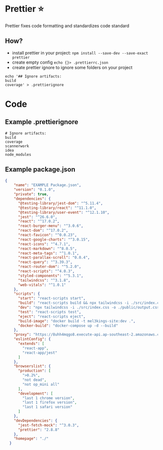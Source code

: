 # Prettier ⭐ 
Prettier fixes code formatting and standardizes code standard

## How?
- install prettier in your project:
`npm install --save-dev --save-exact prettier`
- create empty config
`echo {}> .prettierrc.json`
-  create prettier ignore to ignore some folders on your project
```shell
echo '## Ignore artifacts:
build
coverage' > .prettierignore
```


# Code
## Example .prettierignore
```
# Ignore artifacts:
build
coverage
scannerwork
idea
node_modules
```

## Example package.json
```json
{
    "name": "EXAMPLE Package.json",
    "version": "0.1.0",
    "private": true,
    "dependencies": {
      "@testing-library/jest-dom": "^5.11.4",
      "@testing-library/react": "^11.1.0",
      "@testing-library/user-event": "^12.1.10",
      "jest": "^26.6.0",
      "react": "^17.0.2",
      "react-burger-menu": "^3.0.6",
      "react-dom": "^17.0.2",
      "react-favicon": "^0.0.23",
      "react-google-charts": "^3.0.15",
      "react-icons": "^4.7.1",
      "react-markdown": "^8.0.5",
      "react-meta-tags": "^1.0.1",
      "react-parallax-scroll": "0.0.4",
      "react-query": "^3.39.3",
      "react-router-dom": "^5.2.0",
      "react-scripts": "^4.0.3",
      "styled-components": "^5.3.1",
      "tailwindcss": "^3.1.8",
      "web-vitals": "^1.0.1"
    },
    "scripts": {
      "start": "react-scripts start",
      "build": "react-scripts build && npx tailwindcss -i ./src/index.css -o ./public/output.css",
      "dev": "npx tailwindcss -i ./src/index.css -o ./public/output.css --watch",
      "test": "react-scripts test",
      "eject": "react-scripts eject",
      "build-image": "docker build -t mel3kings-site:dev .",
      "docker-build": "docker-compose up -d --build"
    },
    "proxy": "https://8uhh4mqgo8.execute-api.ap-southeast-2.amazonaws.com/",
    "eslintConfig": {
      "extends": [
        "react-app",
        "react-app/jest"
      ]
    },
    "browserslist": {
      "production": [
        ">0.2%",
        "not dead",
        "not op_mini all"
      ],
      "development": [
        "last 1 chrome version",
        "last 1 firefox version",
        "last 1 safari version"
      ]
    },
    "devDependencies": {
      "jest-fetch-mock": "^3.0.3",
      "prettier": "2.8.8"
    },
    "homepage": "./"
  }
  

```